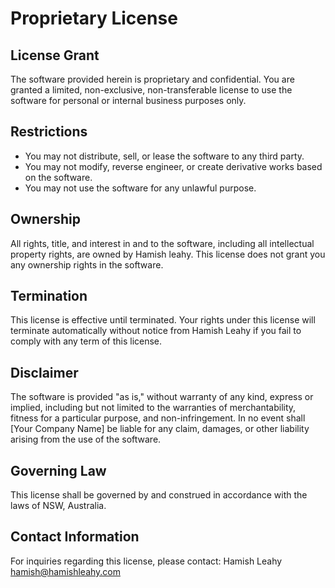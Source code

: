 # Proprietary License

## License Grant

The software provided herein is proprietary and confidential. You are granted a limited, non-exclusive, non-transferable license to use the software for personal or internal business purposes only.

## Restrictions

- You may not distribute, sell, or lease the software to any third party.
- You may not modify, reverse engineer, or create derivative works based on the software.
- You may not use the software for any unlawful purpose.

## Ownership

All rights, title, and interest in and to the software, including all intellectual property rights, are owned by Hamish leahy. This license does not grant you any ownership rights in the software.

## Termination

This license is effective until terminated. Your rights under this license will terminate automatically without notice from Hamish Leahy if you fail to comply with any term of this license.

## Disclaimer

The software is provided "as is," without warranty of any kind, express or implied, including but not limited to the warranties of merchantability, fitness for a particular purpose, and non-infringement. In no event shall [Your Company Name] be liable for any claim, damages, or other liability arising from the use of the software.

## Governing Law

This license shall be governed by and construed in accordance with the laws of NSW, Australia.

## Contact Information

For inquiries regarding this license, please contact:
Hamish Leahy
hamish@hamishleahy.com

